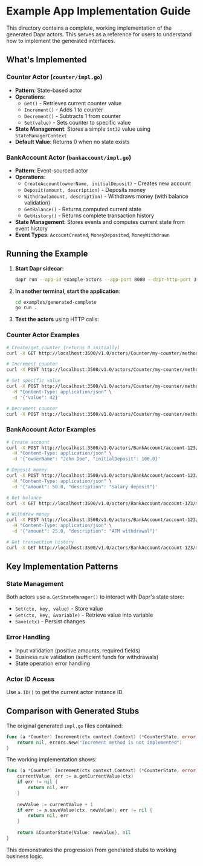 # Example App Implementation Guide

This directory contains a complete, working implementation of the generated Dapr actors. This serves as a reference for users to understand how to implement the generated interfaces.

## What's Implemented

### Counter Actor (`counter/impl.go`)
- **Pattern**: State-based actor
- **Operations**: 
  - `Get()` - Retrieves current counter value
  - `Increment()` - Adds 1 to counter
  - `Decrement()` - Subtracts 1 from counter  
  - `Set(value)` - Sets counter to specific value
- **State Management**: Stores a simple `int32` value using `StateManagerContext`
- **Default Value**: Returns 0 when no state exists

### BankAccount Actor (`bankaccount/impl.go`)
- **Pattern**: Event-sourced actor
- **Operations**:
  - `CreateAccount(ownerName, initialDeposit)` - Creates new account
  - `Deposit(amount, description)` - Deposits money
  - `Withdraw(amount, description)` - Withdraws money (with balance validation)
  - `GetBalance()` - Returns computed current state
  - `GetHistory()` - Returns complete transaction history
- **State Management**: Stores events and computes current state from event history
- **Event Types**: `AccountCreated`, `MoneyDeposited`, `MoneyWithdrawn`

## Running the Example

1. **Start Dapr sidecar**:
   ```bash
   dapr run --app-id example-actors --app-port 8080 --dapr-http-port 3500
   ```

2. **In another terminal, start the application**:
   ```bash
   cd examples/generated-complete
   go run .
   ```

3. **Test the actors** using HTTP calls:

### Counter Actor Examples

```bash
# Create/get counter (returns 0 initially)
curl -X GET http://localhost:3500/v1.0/actors/Counter/my-counter/method/Get

# Increment counter
curl -X POST http://localhost:3500/v1.0/actors/Counter/my-counter/method/Increment

# Set specific value
curl -X POST http://localhost:3500/v1.0/actors/Counter/my-counter/method/Set \
  -H "Content-Type: application/json" \
  -d '{"value": 42}'

# Decrement counter
curl -X POST http://localhost:3500/v1.0/actors/Counter/my-counter/method/Decrement
```

### BankAccount Actor Examples

```bash
# Create account
curl -X POST http://localhost:3500/v1.0/actors/BankAccount/account-123/method/CreateAccount \
  -H "Content-Type: application/json" \
  -d '{"ownerName": "John Doe", "initialDeposit": 100.0}'

# Deposit money
curl -X POST http://localhost:3500/v1.0/actors/BankAccount/account-123/method/Deposit \
  -H "Content-Type: application/json" \
  -d '{"amount": 50.0, "description": "Salary deposit"}'

# Get balance
curl -X GET http://localhost:3500/v1.0/actors/BankAccount/account-123/method/GetBalance

# Withdraw money
curl -X POST http://localhost:3500/v1.0/actors/BankAccount/account-123/method/Withdraw \
  -H "Content-Type: application/json" \
  -d '{"amount": 25.0, "description": "ATM withdrawal"}'

# Get transaction history
curl -X GET http://localhost:3500/v1.0/actors/BankAccount/account-123/method/GetHistory
```

## Key Implementation Patterns

### State Management
Both actors use `a.GetStateManager()` to interact with Dapr's state store:
- `Set(ctx, key, value)` - Store value
- `Get(ctx, key, &variable)` - Retrieve value into variable
- `Save(ctx)` - Persist changes

### Error Handling
- Input validation (positive amounts, required fields)
- Business rule validation (sufficient funds for withdrawals)
- State operation error handling

### Actor ID Access
Use `a.ID()` to get the current actor instance ID.

## Comparison with Generated Stubs

The original generated `impl.go` files contained:
```go
func (a *Counter) Increment(ctx context.Context) (*CounterState, error) {
    return nil, errors.New("Increment method is not implemented")
}
```

The working implementation shows:
```go
func (a *Counter) Increment(ctx context.Context) (*CounterState, error) {
    currentValue, err := a.getCurrentValue(ctx)
    if err != nil {
        return nil, err
    }
    
    newValue := currentValue + 1
    if err := a.saveValue(ctx, newValue); err != nil {
        return nil, err
    }
    
    return &CounterState{Value: newValue}, nil
}
```

This demonstrates the progression from generated stubs to working business logic.
